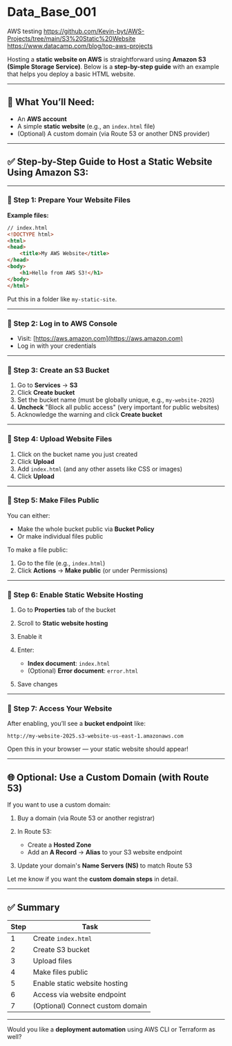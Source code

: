 # Data_Base_001
AWS testing
https://github.com/Kevin-byt/AWS-Projects/tree/main/S3%20Static%20Website
 https://www.datacamp.com/blog/top-aws-projects
 


Hosting a **static website on AWS** is straightforward using **Amazon S3 (Simple Storage Service)**. Below is a **step-by-step guide** with an example that helps you deploy a basic HTML website.

---

## 🧾 What You’ll Need:

* An **AWS account**
* A simple **static website** (e.g., an `index.html` file)
* (Optional) A custom domain (via Route 53 or another DNS provider)

---

## ✅ Step-by-Step Guide to Host a Static Website Using Amazon S3:

---

### 🔹 Step 1: Prepare Your Website Files

**Example files:**

```html
// index.html
<!DOCTYPE html>
<html>
<head>
    <title>My AWS Website</title>
</head>
<body>
    <h1>Hello from AWS S3!</h1>
</body>
</html>
```

Put this in a folder like `my-static-site`.

---

### 🔹 Step 2: Log in to AWS Console

* Visit: [https://aws.amazon.com](https://aws.amazon.com)
* Log in with your credentials

---

### 🔹 Step 3: Create an S3 Bucket

1. Go to **Services** → **S3**
2. Click **Create bucket**
3. Set the bucket name (must be globally unique, e.g., `my-website-2025`)
4. **Uncheck** "Block all public access" (very important for public websites)
5. Acknowledge the warning and click **Create bucket**

---

### 🔹 Step 4: Upload Website Files

1. Click on the bucket name you just created
2. Click **Upload**
3. Add `index.html` (and any other assets like CSS or images)
4. Click **Upload**

---

### 🔹 Step 5: Make Files Public

You can either:

* Make the whole bucket public via **Bucket Policy**
* Or make individual files public

To make a file public:

1. Go to the file (e.g., `index.html`)
2. Click **Actions** → **Make public** (or under Permissions)

---

### 🔹 Step 6: Enable Static Website Hosting

1. Go to **Properties** tab of the bucket
2. Scroll to **Static website hosting**
3. Enable it
4. Enter:

   * **Index document**: `index.html`
   * (Optional) **Error document**: `error.html`
5. Save changes

---

### 🔹 Step 7: Access Your Website

After enabling, you’ll see a **bucket endpoint** like:

```
http://my-website-2025.s3-website-us-east-1.amazonaws.com
```

Open this in your browser — your static website should appear!

---

## 🌐 Optional: Use a Custom Domain (with Route 53)

If you want to use a custom domain:

1. Buy a domain (via Route 53 or another registrar)
2. In Route 53:

   * Create a **Hosted Zone**
   * Add an **A Record** → **Alias** to your S3 website endpoint
3. Update your domain's **Name Servers (NS)** to match Route 53

Let me know if you want the **custom domain steps** in detail.

---

## ✅ Summary

| Step | Task                             |
| ---- | -------------------------------- |
| 1    | Create `index.html`              |
| 2    | Create S3 bucket                 |
| 3    | Upload files                     |
| 4    | Make files public                |
| 5    | Enable static website hosting    |
| 6    | Access via website endpoint      |
| 7    | (Optional) Connect custom domain |

---

Would you like a **deployment automation** using AWS CLI or Terraform as well?
